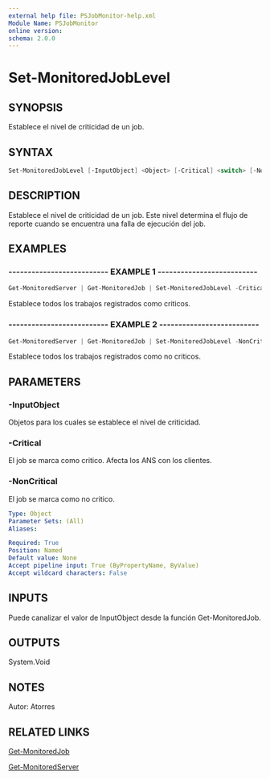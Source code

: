 ```yaml
---
external help file: PSJobMonitor-help.xml
Module Name: PSJobMonitor
online version: 
schema: 2.0.0
---
```


# Set-MonitoredJobLevel

## SYNOPSIS
Establece el nivel de criticidad de un job.

## SYNTAX

```powershell
Set-MonitoredJobLevel [-InputObject] <Object> [-Critical] <switch> [-NonCritical] <switch>
```
## DESCRIPTION
Establece el nivel de criticidad de un job. Este nivel determina el flujo de reporte cuando se encuentra una falla de ejecución del job.

## EXAMPLES

### -------------------------- EXAMPLE 1 --------------------------
```powershell
Get-MonitoredServer | Get-MonitoredJob | Set-MonitoredJobLevel -Critical
```

Establece todos los trabajos registrados como criticos.

### -------------------------- EXAMPLE 2 --------------------------
```powershell
Get-MonitoredServer | Get-MonitoredJob | Set-MonitoredJobLevel -NonCritical
```

Establece todos los trabajos registrados como no criticos.

## PARAMETERS

### -InputObject
Objetos para los cuales se establece el nivel de criticidad.

### -Critical
El job se marca como critico. Afecta los ANS con los clientes.

### -NonCritical
El job se marca como no critico.

```yaml
Type: Object
Parameter Sets: (All)
Aliases: 

Required: True
Position: Named
Default value: None
Accept pipeline input: True (ByPropertyName, ByValue)
Accept wildcard characters: False
```

## INPUTS
Puede canalizar el valor de InputObject desde la función Get-MonitoredJob.

## OUTPUTS
System.Void

## NOTES
Autor: Atorres

## RELATED LINKS

[Get-MonitoredJob](https://github.com/RD-Processa/PSJobMonitor/blob/master/Scripting/getting-started/GetInfoJobs/Get-MonitoredJob.md)

[Get-MonitoredServer](https://github.com/RD-Processa/PSJobMonitor/blob/master/Scripting/getting-started/ConfigServers/Get-MonitoredServer.md)

